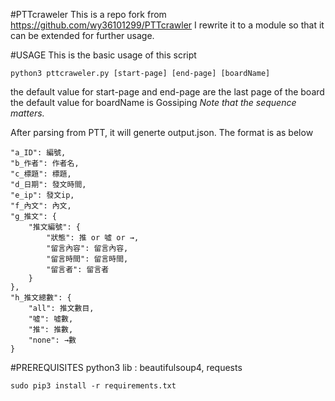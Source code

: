 #PTTcraweler
This is a repo fork from https://github.com/wy36101299/PTTcrawler
I rewrite it to a module so that it can be extended for further usage.

#USAGE
This is the basic usage of this script
```python3
python3 pttcraweler.py [start-page] [end-page] [boardName]
```
the default value for start-page and end-page are the last page of the board
the default value for boardName is Gossiping
*Note that the sequence matters.*

After parsing from PTT, it will generte output.json.
The format is as below

    "a_ID": 編號,
    "b_作者": 作者名,
    "c_標題": 標題,
    "d_日期": 發文時間,
    "e_ip": 發文ip,
    "f_內文": 內文,
    "g_推文": {
        "推文編號": {
            "狀態": 推 or 噓 or →,
            "留言內容": 留言內容,
            "留言時間": 留言時間,
            "留言者": 留言者
        }
    },
    "h_推文總數": {
        "all": 推文數目,
        "噓": 噓數,
        "推": 推數,
        "none": →數
    }

#PREREQUISITES
python3
lib : beautifulsoup4, requests
```
sudo pip3 install -r requirements.txt
```

